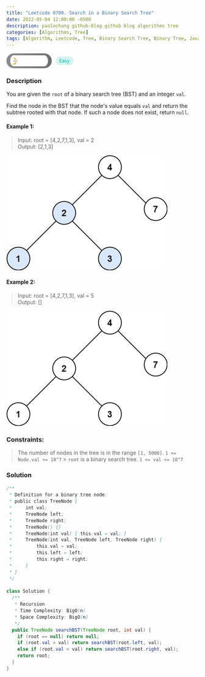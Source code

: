 ```yaml
---
title: "Leetcode 0700. Search in a Binary Search Tree"
date: 2022-05-04 12:00:00 -0500
description: paolochang github-blog github blog algorithms tree
categories: [Algorithms, Tree]
tags: [Algorithm, Leetcode, Tree, Binary Search Tree, Binary Tree, Java]
---
```


<style type='text/css'>
blockquote {
  margin-left: 14px;
}
img {
  left: 0 !important;
  transform: none !important;
  -webkit-transform: none !important;
}
[class*="summary"] {
  display: none;
}
[class*="header"] {
  display: flex;
  flex-direction: row;
  align-items: center;
  gap: 10px;
}
[class*="leet_logo"] {
  height: 29px;
  padding: 5px 10px;
  border-radius: 21px;
  background-color: #f7f7f7;
  background: linear-gradient(90deg, rgba(80,80,80,0.65) 0%, rgba(36,36,36,0.65) 100%);
}
[class*="easy"] {
  color: #00B8A3;
  font-size: 12px;
  padding: 4px 10px;
  border-radius: 21px;
  background-color: rgba(0, 184, 163, 0.15);
}
[class*="medium"] {
  color: #FFC01E;
  font-size: 12px;
  padding: 4px 10px;
  border-radius: 21px;
  background-color: #FFC01E26;
}
</style>

<div class=summary>
  You are given the `root` of a binary search tree (BST) and an integer `val`.
  
  Find the node in the BST that the node's value equals `val` and return the subtree rooted with that node. If such a node does not exist, return `null`.
</div>

<div id=header class=header>
  <img class=leet_logo src="/assets/img/leetcode_logo.png" />
  <span class=easy>Easy</span>
</div>

### Description

You are given the `root` of a binary search tree (BST) and an integer `val`.

Find the node in the BST that the node's value equals `val` and return the subtree rooted with that node. If such a node does not exist, return `null`.

#### Example 1:

> Input: root = [4,2,7,1,3], val = 2<br/>
> Output: [2,1,3]

<img src="/assets/img/leetcode_0700a.jpeg" alt="Binary Tree Preorder Traversal" width="auto">

#### Example 2:

> Input: root = [4,2,7,1,3], val = 5<br/>
> Output: []

<img src="/assets/img/leetcode_0700b.jpeg" alt="Binary Tree Preorder Traversal" width="auto">

### Constraints:

> The number of nodes in the tree is in the range `[1, 5000]`.
> `1 <= Node.val <= 10^7` > `root` is a binary search tree.
> `1 <= val <= 10^7`

### Solution

```java
/**
 * Definition for a binary tree node.
 * public class TreeNode {
 *     int val;
 *     TreeNode left;
 *     TreeNode right;
 *     TreeNode() {}
 *     TreeNode(int val) { this.val = val; }
 *     TreeNode(int val, TreeNode left, TreeNode right) {
 *         this.val = val;
 *         this.left = left;
 *         this.right = right;
 *     }
 * }
 */

class Solution {
  /**
   * Recursion
   * Time Complexity: BigO(n)
   * Space Complexity: BigO(n)
   */
  public TreeNode searchBST(TreeNode root, int val) {
    if (root == null) return null;
    if (root.val > val) return searchBST(root.left, val);
    else if (root.val < val) return searchBST(root.right, val);
    return root;
  }
}
```

<script>
  const anchor = document.getElementById("header").querySelector("a");
  anchor.classList.remove("popup");
  anchor.style.cursor = "pointer";
  anchor.setAttribute("target", "_black");
  anchor.setAttribute("href", "https://leetcode.com/problems/search-in-a-binary-search-tree/");
</script>
